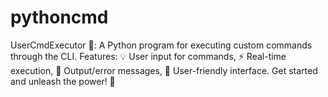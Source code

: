 # pythoncmd
UserCmdExecutor 🚀: A Python program for executing custom commands through the CLI. Features: 💡 User input for commands, ⚡️ Real-time execution, 📝 Output/error messages, 🌟 User-friendly interface. Get started and unleash the power! 🎉
